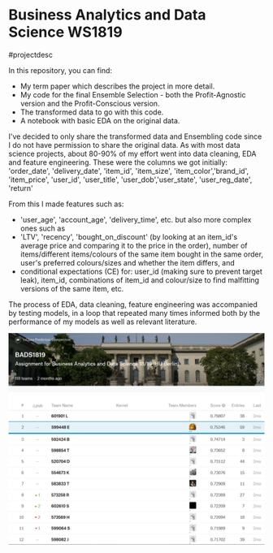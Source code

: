 # Business Analytics and Data Science WS1819
#projectdesc


In this repository, you can find:
- My term paper which describes the project in more detail.
- My code for the final Ensemble Selection - both the Profit-Agnostic version and the Profit-Conscious version.
- The transformed data to go with this code.
- A notebook with basic EDA on the original data.

I've decided to only share the transformed data and Ensembling code since I do not have permission to share the original data. As with most data science projects, about 80-90% of my effort went into data cleaning, EDA and feature engineering.
These were the columns we got initially: 
'order_date', 'delivery_date', 'item_id', 'item_size', 'item_color','brand_id', 'item_price', 'user_id', 'user_title', 'user_dob','user_state', 'user_reg_date', 'return'

From this I made features such as:
- 'user_age', 'account_age', 'delivery_time', etc. but also more complex ones such as 
- 'LTV', 'recency', 'bought_on_discount' (by looking at an item_id's average price and comparing it to the price in the order), number of items/different items/colours of the same item bought in the same order, user's preferred colours/sizes and whether the item differs, and
- conditional expectations (CE) for: user_id (making sure to prevent target leak), item_id, combinations of item_id and colour/size to find malfitting versions of the same item, etc.

The process of EDA, data cleaning, feature engineering was accompanied by testing models, in a loop that repeated many times informed both by the performance of my models as well as relevant literature.

<img src = "https://github.com/ANGELMAN-J/Business-Analytics-and-Data-Science-WS1819/blob/master/Leaderboard.jpg" alt = "Kaggle Leaderboard" title = "Kaggle Leaderboard" align = "center" width = "830" />
